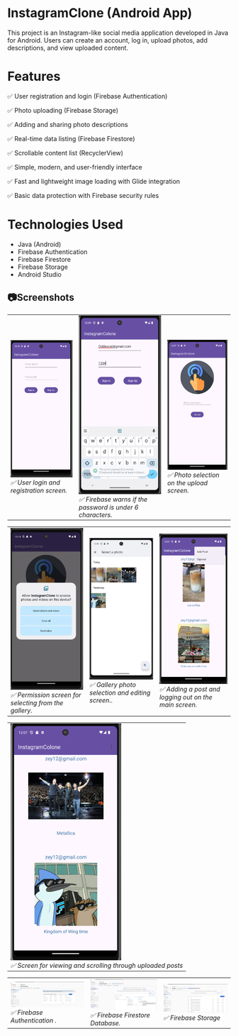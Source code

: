 
# InstagramClone (Android App)

This project is an Instagram-like social media application developed in Java for Android.
Users can create an account, log in, upload photos, add descriptions, and view uploaded content.




# Features

✅ User registration and login (Firebase Authentication) 

✅ Photo uploading (Firebase Storage) 

✅ Adding and sharing photo descriptions

✅ Real-time data listing (Firebase Firestore) 

✅ Scrollable content list (RecyclerView) 

✅ Simple, modern, and user-friendly interface

✅ Fast and lightweight image loading with Glide integration 

✅ Basic data protection with Firebase security rules

  
# Technologies Used

- Java (Android)
- Firebase Authentication
- Firebase Firestore
- Firebase Storage
- Android Studio

  
## 📷Screenshots

<table>
  <tr>
    <td><img src="https://github.com/zeynepkeskiin/InstagramClone/blob/master/app/clone/Ekran%20G%C3%B6r%C3%BCnt%C3%BCs%C3%BC%20(423).png" width="250"
          /><br><em>✅ User login and registration screen.</em></td>
    <td><img src="https://github.com/zeynepkeskiin/InstagramClone/blob/master/app/clone/Ekran%20G%C3%B6r%C3%BCnt%C3%BCs%C3%BC%20(424).png" width="250"/>
    <br><em>✅ Firebase warns if the password is under 6 characters.</em></td>
    <td><img src="https://github.com/zeynepkeskiin/InstagramClone/blob/master/app/clone/Ekran%20G%C3%B6r%C3%BCnt%C3%BCs%C3%BC%20(420).png" width="250"/>
    <br><em>✅ Photo selection on the upload screen.</em></td>
    
   
  </tr>
</table>
<table>
  <tr>
    <td><img src="https://github.com/zeynepkeskiin/InstagramClone/blob/master/app/clone/Ekran%20G%C3%B6r%C3%BCnt%C3%BCs%C3%BC%20(429).png" width="250"/>
    <br><em>✅ Permission screen for selecting from the gallery.</em></td>
    <td><img src="https://github.com/zeynepkeskiin/InstagramClone/blob/master/app/clone/Ekran%20G%C3%B6r%C3%BCnt%C3%BCs%C3%BC%20(422).png" width="250"/>
    <br><em>✅ Gallery photo selection and editing screen..</em></td>
    <td><img src="https://github.com/zeynepkeskiin/InstagramClone/blob/master/app/clone/Ekran%20G%C3%B6r%C3%BCnt%C3%BCs%C3%BC%20(419).png" width="250"/>
    <br><em>✅ Adding a post and logging out on the main screen.</em></td>
    
    
 
   
  </tr>
</table>
<table>
  <tr>
     <td><img src="https://github.com/zeynepkeskiin/InstagramClone/blob/master/app/clone/Ekran%20G%C3%B6r%C3%BCnt%C3%BCs%C3%BC%20(418).png" width="250"/>
     <br><em>✅  Screen for viewing and scrolling through uploaded posts</em></td>

  </tr>
</table>
<table>
  <tr>
    <td><img src="https://github.com/zeynepkeskiin/InstagramClone/blob/master/app/clone/Ekran%20G%C3%B6r%C3%BCnt%C3%BCs%C3%BC%20(425).png" width="250"/>
    <br><em>✅ Firebase Authentication
.</em></td>
    <td><img src="https://github.com/zeynepkeskiin/InstagramClone/blob/master/app/clone/Ekran%20G%C3%B6r%C3%BCnt%C3%BCs%C3%BC%20(426).png" width="250"/>
    <br><em>✅ Firebase Firestore Database.</em></td>
    <td><img src="https://github.com/zeynepkeskiin/InstagramClone/blob/master/app/clone/Ekran%20G%C3%B6r%C3%BCnt%C3%BCs%C3%BC%20(428).png" width="250"/>
    <br><em>✅ Firebase Storage</em></td>
    
    
   
  </tr>
</table>



  
